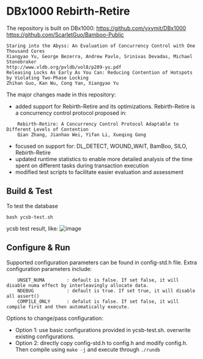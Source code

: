 DBx1000 Rebirth-Retire
==============
The repository is built on DBx1000: 
     https://github.com/yxymit/DBx1000 
     https://github.com/ScarletGuo/Bamboo-Public
    
    Staring into the Abyss: An Evaluation of Concurrency Control with One Thousand Cores
    Xiangyao Yu, George Bezerra, Andrew Pavlo, Srinivas Devadas, Michael Stonebraker
    http://www.vldb.org/pvldb/vol8/p209-yu.pdf
    Releasing Locks As Early As You Can: Reducing Contention of Hotspots by Violating Two-Phase Locking
    Zhihan Guo, Kan Wu, Cong Yan, Xiangyao Yu
 
The major changes made in this repository:
- added support for Rebirth-Retire and its optimizations. Rebirth-Retire is a concurrency control protocol proposed in:
```
    Rebirth-Retire: A Concurrency Control Protocol Adaptable to Different Levels of Contention
    Qian Zhang, Jianhao Wei, Yifan Li, Xueqing Gong
```
- focused on support for: DL_DETECT, WOUND_WAIT, BamBoo, SILO, Rebirth-Retire
- updated runtime statistics to enable more detailed analysis of the time spent on different tasks during transaction execution
- modified test scripts to facilitate easier evaluation and assessment


Build & Test
------------

To test the database

    bash ycsb-test.sh

ycsb test result, like: 
![image](https://github.com/user-attachments/assets/5ea6d5f3-f692-4004-9c11-d5bd4002079e)
    
Configure & Run
---------------

Supported configuration parameters can be found in config-std.h file. Extra configuration parameters include: 
```
    UNSET_NUMA        : default is false. If set false, it will disable numa effect by interleavingly allocate data. 
    NDEBUG            : default is true. If set true, it will disable all assert()
    COMPILE_ONLY      : defalut is false. If set false, it will compile first and then automatically execute. 
```
Options to change/pass configuration:
- Option 1: use basic configurations provided in ycsb-test.sh. overwrite existing configurations. 
- Option 2: directly copy config-std.h to config.h and modify config.h. Then compile using ```make -j``` and execute through ```./rundb ```








